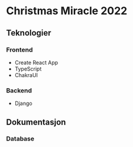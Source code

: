 # Christmas Miracle 2022

## Teknologier

### Frontend

- Create React App
- TypeScript
- ChakraUI

### Backend

- Django

## Dokumentasjon

### Database
